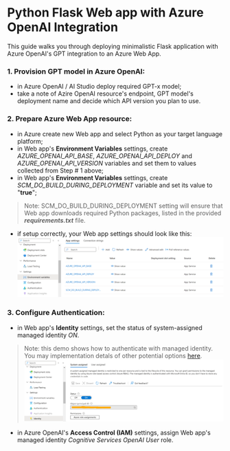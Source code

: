 # Python Flask Web app with Azure OpenAI Integration
This guide walks you through deploying minimalistic Flask application with Azure OpenAI's GPT integration to an Azure Web App.

### 1. Provision GPT model in Azure OpenAI:
- in Azure OpenAI / AI Studio deploy required GPT-x model;
- take a note of Azire OpenAI resource's endpoint, GPT model's deployment name and decide which API version you plan to use.

### 2. Prepare Azure Web App resource:
- in Azure create new Web app and select Python as your target language platform;
- in Web app's **Environment Variables** settings, create _AZURE_OPENAI_API_BASE_, _AZURE_OPENAI_API_DEPLOY_ and _AZURE_OPENAI_API_VERSION_ variables and set them to values collected from Step # 1 above;
- in Web app's **Environment Variables** settings, create _SCM_DO_BUILD_DURING_DEPLOYMENT_ variable and set its value to "**true**";
> Note: SCM_DO_BUILD_DURING_DEPLOYMENT setting will ensure that Web app downloads required Python packages, listed in the provided _**requirements.txt**_ file.
- if setup correctly, your Web app settings should look like this:
![step2_env_var](images/env_var.png)

### 3. Configure Authentication:
- in Web app's **Identity** settings, set the status of system-assigned managed identity _ON_.
> Note: this demo shows how to authenticate with managed identity. You may implementation detals of other potential options [here](managed_identity.png).
![step3_managed_identity](images/managed_identity.png)
- in Azure OpenAI's **Access Control (IAM)** settings, assign Web app's managed identity _Cognitive Services OpenAI User_ role.

